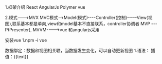 1.框架介绍
React
AngularJs
Polymer
vue

2.模式--->MVX
MVC模式-->Model(模式)----Controller(控制)-----View(视图),联系基本都是单向,view和model基本不直接联系，controller协调者
MVP ---P(Presenter),
MVVM---->vue 和angularjs采用


安装vue
1.npm -i vue



数据绑定：数据和视图相关联，当数据发生变化，可以自动更新视图
1.语法：
   插值：<span>{{text}}</span>
